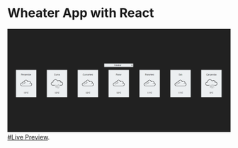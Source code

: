 # Wheater App with React
![Image](https://github.com/rzsaglam/Wheater-App-with-React/blob/master/Wheater-App.png)
[#Live Preview](http://191.96.1.134:5000/).
